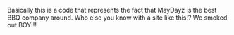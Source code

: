 Basically this is a code that represents the fact that MayDayz is the best BBQ company around.
Who else you know with a site like this!?
We smoked out BOY!!!
